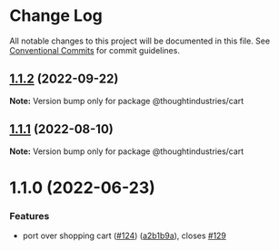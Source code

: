 # Change Log

All notable changes to this project will be documented in this file.
See [Conventional Commits](https://conventionalcommits.org) for commit guidelines.

## [1.1.2](https://github.com/thoughtindustries/helium/compare/@thoughtindustries/cart@1.1.1...@thoughtindustries/cart@1.1.2) (2022-09-22)

**Note:** Version bump only for package @thoughtindustries/cart





## [1.1.1](https://github.com/thoughtindustries/helium/compare/@thoughtindustries/cart@1.1.0...@thoughtindustries/cart@1.1.1) (2022-08-10)

**Note:** Version bump only for package @thoughtindustries/cart





# 1.1.0 (2022-06-23)


### Features

* port over shopping cart ([#124](https://github.com/thoughtindustries/helium/issues/124)) ([a2b1b9a](https://github.com/thoughtindustries/helium/commit/a2b1b9aecde97c34139ff1fe6821f49d8da35db9)), closes [#129](https://github.com/thoughtindustries/helium/issues/129)
